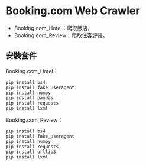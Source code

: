 # Booking.com Web Crawler
* Booking.com_Hotel：爬取飯店。
* Booking.com_Review：爬取住客評語。 
## 安裝套件
Booking.com_Hotel：
```
pip install bs4
pip install fake_useragent
pip install numpy
pip install pandas
pip install requests
pip install lxml
```
Booking.com_Review：
```
pip install bs4
pip install fake_useragent
pip install numpy
pip install requests
pip install urllib3
pip install lxml
```
